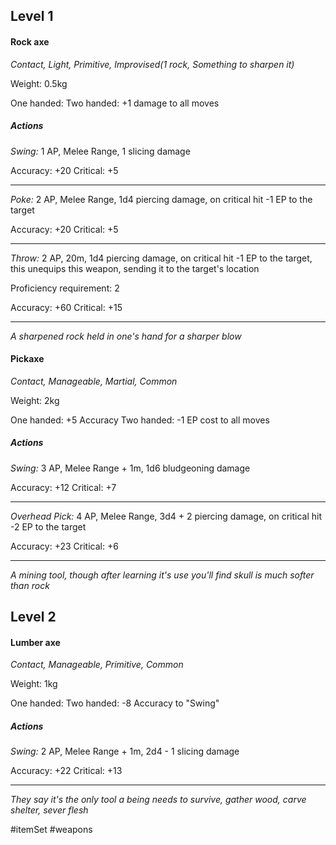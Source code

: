 ## Level 1
#### Rock axe
*Contact, Light, Primitive, Improvised(1 rock, Something to sharpen it)*

Weight: 0.5kg

One handed:
Two handed: +1 damage to all moves
##### Actions

*Swing:* 1 AP, Melee Range, 1 slicing damage

Accuracy: +20
Critical: +5

---

*Poke:* 2 AP, Melee Range, 1d4 piercing damage, on critical hit -1 EP to the target

Accuracy: +20
Critical: +5

---

*Throw:* 2 AP, 20m, 1d4 piercing damage, on critical hit -1 EP to the target, this unequips this weapon, sending it to the target's location

Proficiency requirement: 2

Accuracy: +60
Critical: +15

---
*A sharpened rock held in one's hand for a sharper blow*

#### Pickaxe
*Contact, Manageable, Martial, Common*

Weight: 2kg

One handed: +5 Accuracy
Two handed: -1 EP cost to all moves
##### Actions

*Swing:* 3 AP, Melee Range + 1m, 1d6 bludgeoning damage

Accuracy: +12
Critical: +7

---

*Overhead Pick:* 4 AP, Melee Range, 3d4 + 2 piercing damage, on critical hit -2 EP to the target

Accuracy: +23
Critical: +6

---
*A mining tool, though after learning it's use you'll find skull is much softer than rock*

## Level 2
#### Lumber axe
*Contact, Manageable, Primitive, Common*

Weight: 1kg

One handed:
Two handed: -8 Accuracy to "Swing"
##### Actions

*Swing:* 2 AP, Melee Range + 1m, 2d4 - 1 slicing damage

Accuracy: +22
Critical: +13

---
*They say it's the only tool a being needs to survive, gather wood, carve shelter, sever flesh*

#itemSet #weapons